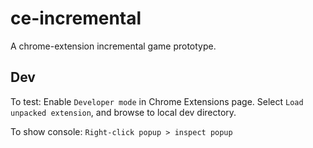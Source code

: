 # ce-incremental

A chrome-extension incremental game prototype.

## Dev
To test:
Enable `Developer mode` in Chrome Extensions page. Select `Load unpacked extension`, and browse to local dev directory.

To show console:
`Right-click popup > inspect popup`